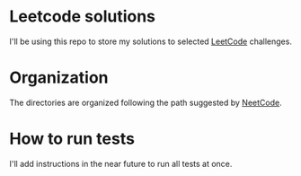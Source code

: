 # Leetcode solutions

I'll be using this repo to store my solutions to selected [LeetCode](https://leetcode.com/) challenges.

# Organization

The directories are organized following the path suggested by [NeetCode](https://neetcode.io/roadmap).

# How to run tests

I'll add instructions in the near future to run all tests at once.

